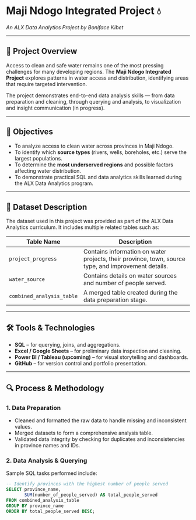 # Maji Ndogo Integrated Project 💧  
*An ALX Data Analytics Project by Boniface Kibet*

---

## 📖 Project Overview  
Access to clean and safe water remains one of the most pressing challenges for many developing regions. The **Maji Ndogo Integrated Project** explores patterns in water access and distribution, identifying areas that require targeted intervention.  

The project demonstrates end-to-end data analysis skills — from data preparation and cleaning, through querying and analysis, to visualization and insight communication (in progress).

---

## 🎯 Objectives  
- To analyze access to clean water across provinces in Maji Ndogo.  
- To identify which **source types** (rivers, wells, boreholes, etc.) serve the largest populations.  
- To determine the **most underserved regions** and possible factors affecting water distribution.  
- To demonstrate practical SQL and data analytics skills learned during the ALX Data Analytics program.

---

## 🧩 Dataset Description  
The dataset used in this project was provided as part of the ALX Data Analytics curriculum. It includes multiple related tables such as:

| Table Name | Description |
|-------------|--------------|
| `project_progress` | Contains information on water projects, their province, town, source type, and improvement details. |
| `water_source` | Contains details on water sources and number of people served. |
| `combined_analysis_table` | A merged table created during the data preparation stage. |

---

## 🛠️ Tools & Technologies  
- **SQL** – for querying, joins, and aggregations.  
- **Excel / Google Sheets** – for preliminary data inspection and cleaning.  
- **Power BI / Tableau (upcoming)** – for visual storytelling and dashboards.  
- **GitHub** – for version control and portfolio presentation.

---

## 🔍 Process & Methodology  

### 1. Data Preparation  
- Cleaned and formatted the raw data to handle missing and inconsistent values.  
- Merged datasets to form a comprehensive analysis table.  
- Validated data integrity by checking for duplicates and inconsistencies in province names and IDs.  

### 2. Data Analysis & Querying  
Sample SQL tasks performed include:
```sql
-- Identify provinces with the highest number of people served
SELECT province_name,
       SUM(number_of_people_served) AS total_people_served
FROM combined_analysis_table
GROUP BY province_name
ORDER BY total_people_served DESC;
